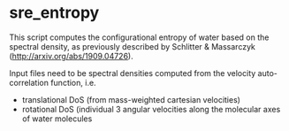 # sre_entropy
This script computes the configurational entropy of water based on the spectral density,
as previously described by Schlitter & Massarczyk (http://arxiv.org/abs/1909.04726).

Input files need to be spectral densities computed from the velocity auto-correlation function, 
i.e.
  - translational DoS (from mass-weighted cartesian velocities)
  - rotational DoS (individual 3 angular velocities along
    the molecular axes of water molecules

